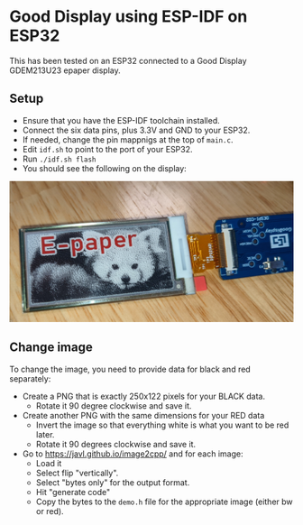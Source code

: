 # Good Display using ESP-IDF on ESP32

This has been tested on an ESP32 connected to a Good Display GDEM213U23 epaper display.

## Setup
 - Ensure that you have the ESP-IDF toolchain installed.
 - Connect the six data pins, plus 3.3V and GND to your ESP32.
 - If needed, change the pin mappnigs at the top of `main.c`.
 - Edit `idf.sh` to point to the port of your ESP32.
 - Run `./idf.sh flash`
 - You should see the following on the display:

![Setup](demo_setup.jpg?raw=true)

## Change image
To change the image, you need to provide data for black and red separately:

 - Create a PNG that is exactly 250x122 pixels for your BLACK data.
   - Rotate it 90 degree clockwise and save it.
 - Create another PNG with the same dimensions for your RED data
   - Invert the image so that everything white is what you want to be red later.
   - Rotate it 90 degrees clockwise and save it.
 - Go to https://javl.github.io/image2cpp/ and for each image:
   - Load it
   - Select flip "vertically".
   - Select "bytes only" for the output format.
   - Hit "generate code"
   - Copy the bytes to the `demo.h` file for the appropriate image (either bw or red).

